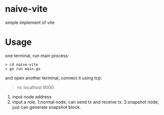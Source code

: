 # naive-vite
simple implement of vite


# Usage

one terminal, run main process:
```
> cd naive-vite
> go run main.go
```


and open another terminal, connect it using tcp:

> nc localhost 9000

1. input node address
2. input a role,  1:normal node, can send tx and receive tx.  2:snapshot node, just can generate snapshot block.
